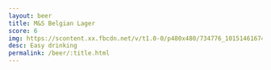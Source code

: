 ```yaml
---
layout: beer
title: M&S Belgian Lager
score: 6
img: https://scontent.xx.fbcdn.net/v/t1.0-0/p480x480/734776_10151461674018745_617552379_n.jpg?oh=7cae211852bacff78d4562d49b8e6537&oe=591E3188
desc: Easy drinking
permalink: /beer/:title.html
---
```


